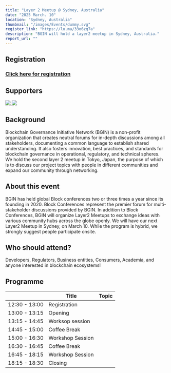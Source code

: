 ```yaml
---
title: "Layer 2 Meetup @ Sydney, Australia"
date: "2025 March. 10"
location: "Sydney, Australia"
thumbnail: "/images/Events/dummy.svg"
register_link: "https://lu.ma/33o6zq7a"
description: "BGIN will hold a layer2 meetup in Sydney, Australia."
report_url: ""
---
```


## Registration

### <b style="color:red;">[Click here for registration](https://lu.ma/33o6zq7a)</b>

## Supporters

<div class="supporters">
    <a href="https://www.womenincrypto.org/">
        <img src="/images/Events/sponsor/AWIC.jpg">
    </a>
    <a href="https://www.blockchainapac.com.au/">
        <img src="/images/Events/sponsor/Blockchain-apac.png">
    </a>
</div>

## Background

Blockchain Governance Initiative Network (BGIN) is a non-profit organization that creates neutral forums for in-depth discussions among all stakeholders, documenting a common language to establish shared understanding. It also fosters innovation, best practices, and standards for blockchain governance in operational, regulatory, and technical spheres. We hold the second layer 2 meetup in Tokyo, Japan, the purpose of which is to discuss our project topics with people in different communities and expand our community through networking.

## About this event

​BGIN has held global Block conferences two or three times a year since its founding in 2020. Block Conferences represent the premier forum for multi-stakeholder discussions provided by BGIN. In addition to Block Conferences, BGIN will organize Layer2 Meetups to exchange ideas with various community hubs across the globe openly. We will have our next Layer2 Meetup in Sydney, on March 10. While the program is hybrid, we strongly suggest people participate onsite.

## ​Who should attend?

​Developers, Regulators, Business entities, Consumers, Academia, and anyone interested in blockchain ecosystems!

## Programme

|               | Title                           | Topic                              |
| ------------- | ------------------------------- | ---------------------------------- |
| 12:30 - 13:00 | Registration                    |                                    |
| 13:00 - 13:15 | Opening                         |                                    |
| 13:15 - 14:45 | Worksop session                 |                                    |
| 14:45 - 15:00 | Coffee Break                    |                                    |
| 15:00 - 16:30 | Workshop Session                |                                    |
| 16:30 - 16:45 | Coffee Break                    |                                    |
| 16:45 - 18:15 | Workshop Session                |                                    |
| 18:15 - 18:30 | Closing                         |                                    |
